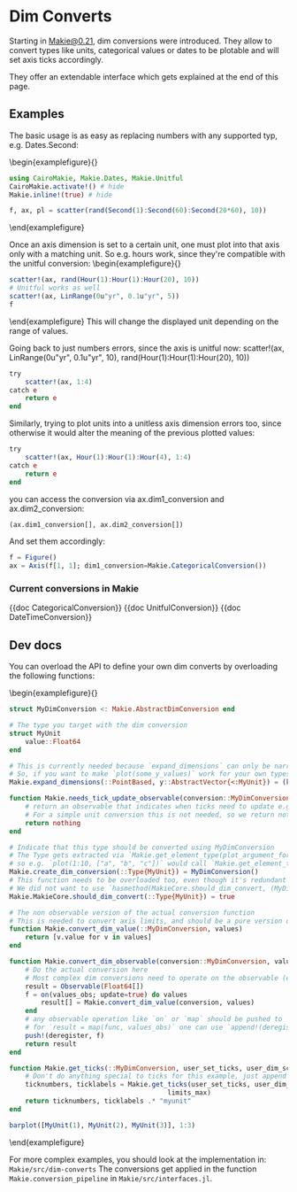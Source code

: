 # Dim Converts

Starting in Makie@0.21, dim conversions were introduced.
They allow to convert types like units, categorical values or dates to be plotable and will set axis ticks accordingly.

They offer an extendable interface which gets explained at the end of this page.

## Examples

The basic usage is as easy as replacing numbers with any supported typ, e.g. Dates.Second:

\begin{examplefigure}{}
```julia
using CairoMakie, Makie.Dates, Makie.Unitful
CairoMakie.activate!() # hide
Makie.inline!(true) # hide

f, ax, pl = scatter(rand(Second(1):Second(60):Second(20*60), 10))
```
\end{examplefigure}

Once an axis dimension is set to a certain unit, one must plot into that axis only with a matching unit.
So e.g. hours work, since they're compatible with the unitful conversion:
\begin{examplefigure}{}
```julia
scatter!(ax, rand(Hour(1):Hour(1):Hour(20), 10))
# Unitful works as well
scatter!(ax, LinRange(0u"yr", 0.1u"yr", 5))
f
```
\end{examplefigure}
This will change the displayed unit depending on the range of values.

Going back to just numbers errors, since the axis is unitful now:
scatter!(ax, LinRange(0u"yr", 0.1u"yr", 10), rand(Hour(1):Hour(1):Hour(20), 10))
```julia
try
    scatter!(ax, 1:4)
catch e
    return e
end
```
Similarly, trying to plot units into a unitless axis dimension errors too, since otherwise it would alter the meaning of the previous plotted values:
```julia
try
    scatter!(ax, Hour(1):Hour(1):Hour(4), 1:4)
catch e
    return e
end
```

you can access the conversion via ax.dim1_conversion and ax.dim2_conversion:
```julia
(ax.dim1_conversion[], ax.dim2_conversion[])
```

And set them accordingly:
```julia
f = Figure()
ax = Axis(f[1, 1]; dim1_conversion=Makie.CategoricalConversion())
```

### Current conversions in Makie

{{doc CategoricalConversion}}
{{doc UnitfulConversion}}
{{doc DateTimeConversion}}


## Dev docs

You can overload the API to define your own dim converts by overloading the following functions:

\begin{examplefigure}{}
```julia
struct MyDimConversion <: Makie.AbstractDimConversion end

# The type you target with the dim conversion
struct MyUnit
    value::Float64
end

# This is currently needed because `expand_dimensions` can only be narrowly defined for `Vector{<:Real}` in Makie.
# So, if you want to make `plot(some_y_values)` work for your own types, you need to define this method:
Makie.expand_dimensions(::PointBased, y::AbstractVector{<:MyUnit}) = (keys(y.values), y)

function Makie.needs_tick_update_observable(conversion::MyDimConversion)
    # return an observable that indicates when ticks need to update e.g. in case the unit changes or new categories get added.
    # For a simple unit conversion this is not needed, so we return nothing.
    return nothing
end

# Indicate that this type should be converted using MyDimConversion
# The Type gets extracted via `Makie.get_element_type(plot_argument_for_dim_n)`
# so e.g. `plot(1:10, ["a", "b", "c"])` would call `Makie.get_element_type(["a", "b", "c"])` and return `String` for axis dim 2.
Makie.create_dim_conversion(::Type{MyUnit}) = MyDimConversion()
# This function needs to be overloaded too, even though it's redundant to the above in a sense.
# We did not want to use `hasmethod(MakieCore.should_dim_convert, (MyDimTypes,))` because it can be slow and error prown.
Makie.MakieCore.should_dim_convert(::Type{MyUnit}) = true

# The non observable version of the actual conversion function
# This is needed to convert axis limits, and should be a pure version of the below `convert_dim_observable`
function Makie.convert_dim_value(::MyDimConversion, values)
    return [v.value for v in values]
end

function Makie.convert_dim_observable(conversion::MyDimConversion, values_obs::Observable, deregister)
    # Do the actual conversion here
    # Most complex dim conversions need to operate on the observable (e.g. to create a Dict of all used categories), so `convert_dim_value` alone is not enough.
    result = Observable(Float64[])
    f = on(values_obs; update=true) do values
        result[] = Makie.convert_dim_value(conversion, values)
    end
    # any observable operation like `on` or `map` should be pushed to `deregister`, to clean up state properly if e.g. the plot gets destroyed.
    # for `result = map(func, values_obs)` one can use `append!(deregister, result.inputs)`
    push!(deregister, f)
    return result
end

function Makie.get_ticks(::MyDimConversion, user_set_ticks, user_dim_scale, user_formatter, limits_min, limits_max)
    # Don't do anything special to ticks for this example, just append `myunit` to the labels and leave the rest to Makie's usual tick finding methods.
    ticknumbers, ticklabels = Makie.get_ticks(user_set_ticks, user_dim_scale, user_formatter, limits_min,
                                        limits_max)
    return ticknumbers, ticklabels .* "myunit"
end

barplot([MyUnit(1), MyUnit(2), MyUnit(3)], 1:3)
```
\end{examplefigure}

For more complex examples, you should look at the implementation in:
`Makie/src/dim-converts`
The conversions get applied in the function `Makie.conversion_pipeline` in `Makie/src/interfaces.jl`.
